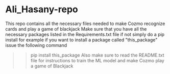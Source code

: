# Ali_Hasany-repo
This repo contains all the necessary files needed to make Cozmo recognize cards and play a game of blackjack
Make sure that you have all the necessary packages listed in the Requirements.txt file if not simply
do a pip install for example if you want to install a package called "this_package" issue the following command
  >>pip install this_package
Also make sure to read the README.txt file for instructions to train the ML model and make Cozmo play a game of Blackjack
